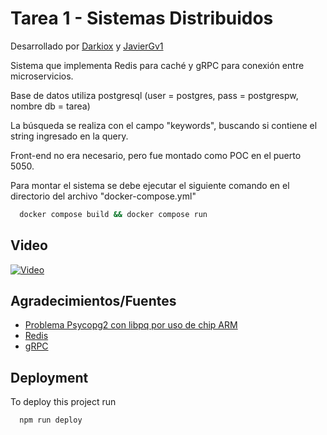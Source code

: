 
# Tarea 1 - Sistemas Distribuidos
Desarrollado por [Darkiox](https://github.com/darkiox) y [JavierGv1](https://github.com/)

Sistema que implementa Redis para caché y gRPC para conexión entre microservicios.

Base de datos utiliza postgresql (user = postgres, pass = postgrespw, nombre db = tarea)

La búsqueda se realiza con el campo "keywords", buscando si contiene el string ingresado en la query.

Front-end no era necesario, pero fue montado como POC en el puerto 5050.

Para montar el sistema se debe ejecutar el siguiente comando en el directorio del archivo "docker-compose.yml"

```bash
  docker compose build && docker compose run
```


## Video

[![Video](https://img.youtube.com/vi/3Mng6gakTtA/maxresdefault.jpg)](https://www.youtube.com/watch?v=3Mng6gakTtA)
## Agradecimientos/Fuentes

 - [Problema Psycopg2 con libpq por uso de chip ARM](https://github.com/psycopg/psycopg2/issues/1360)
 - [Redis](https://redis.io/docs/getting-started/)
 - [gRPC](https://grpc.io/docs/platforms/web/basics/)


## Deployment

To deploy this project run

```bash
  npm run deploy
```

